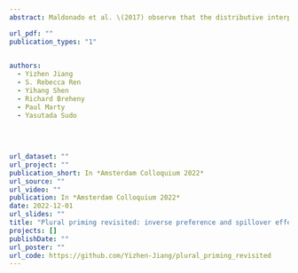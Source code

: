 ```yaml
---
abstract: Maldonado et al. \(2017) observe that the distributive interpretation of sentences involving multiple plural expressions gives rise to stronger priming effects than their cumulative interpretation, and propose to interpret this observation in terms of structural priming of the phonologically silent distributivity operator. We report on a new experiment that included an additional `neutral' baseline condition, whose results reveal that (i) the observed priming effects are inverse preference effects in that only the less dominant reading in the baseline condition gives rise to sizable priming effects, and (ii) both distributive and cumulative interpretations can have priming effects, depending on speakers' baseline preferences. We argue that these findings undermine Maldonado et al.'s claim that their results evidence the existence of the silent distributivity operator in syntax.

url_pdf: ""
publication_types: "1"
  

authors:
  - Yizhen Jiang
  - S. Rebecca Ren
  - Yihang Shen
  - Richard Breheny
  - Paul Marty
  - Yasutada Sudo
  
  
  
  
url_dataset: ""
url_project: ""
publication_short: In *Amsterdam Colloquium 2022*
url_source: ""
url_video: ""
publication: In *Amsterdam Colloquium 2022*
date: 2022-12-01
url_slides: ""
title: "Plural priming revisited: inverse preference and spillover effects"
projects: []
publishDate: ""
url_poster: ""
url_code: https://github.com/Yizhen-Jiang/plural_priming_revisited
---
```

